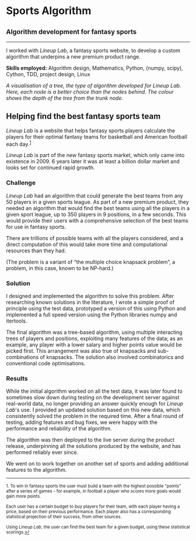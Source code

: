 <script src="https://cdnjs.cloudflare.com/ajax/libs/Chart.js/3.0.0-beta.9/chart.min.js"></script>
<script src="sports_algorithm/beta_annotations/chartjs-plugin-annotation.min.js"></script>
<script src="sports_algorithm/scatter_chart.js"></script>

# Sports Algorithm

## <small>Algorithm development for fantasy sports</small>

___
I worked with *Lineup Lab*, a fantasy sports website, to develop a custom algorithm that underpins a new premium product range.

**Skills employed:** Algorithm design, Mathematics, Python, (numpy, scipy), Cython, TDD, project design, Linux

<canvas id="scatter_chart"></canvas>
<script>

    function draw_chart_sized(chart){
        if chart{
            chart.destroy()
        }

        if (window.outerWidth < 768){
            new_chart = draw_chart(10)
        } else {
            new_chart = draw_chart(20)
        };
        return new_chart
    };
    chart = draw_chart_sized(null)
    window.onresize = draw_chart_sized(chart)

</script>

*A visualisation of a tree, the type of algorithm developed for *Lineup Lab*. Here, each node is a better choice than the nodes behind. The colour shows the depth of the tree from the trunk node.*

## Helping find the best fantasy sports team

*Lineup Lab* is a website that helps fantasy sports players calculate the players for their optimal fantasy teams for basketball and American football each day.<sup><a href='#fn1' id='ref1'>1</a></sup>

*Lineup Lab* is part of the new fantasy sports market, which only came into existence in 2009. 6 years later it was at least a billion dollar market and looks set for continued rapid growth.

### Challenge

*Lineup Lab* had an algorithm that could generate the best teams from any 50 players in a given sports league. As part of a new premium product, they needed an algorithm that would find the best teams using all the players in a given sport league, up to 350 players in 9 positions, in a few seconds. This would provide their users with a comprehensive selection of the best teams for use in fantasy sports.

There are trillions of possible teams with all the players considered, and a direct computation of this would take more time and computational resources than they had.

(The problem is a variant of “the multiple choice knapsack problem”, a problem, in this case, known to be NP-hard.)

### Solution

I designed and implemented the algorithm to solve this problem. After researching known solutions in the literature, I wrote a simple proof of principle using the test data, prototyped a version of this using Python and implemented a full speed version using the Python libraries numpy and itertools.

The final algorithm was a tree-based algorithm, using multiple interacting trees of players and positions, exploiting many features of the data; as an example, any player with a lower salary and higher points value would be picked first. This arrangement was also true of knapsacks and sub-combinations of knapsacks. The solution also involved combinatorics and conventional code optimisations.

### Results

While the initial algorithm worked on all the test data, it was later found to sometimes slow down during testing on the development server against real-world data, no longer providing an answer quickly enough for *Lineup Lab*'s use. I provided an updated solution based on this new data, which consistently solved the problem in the required time. After a final round of testing, adding features and bug fixes, we were happy with the performance and reliability of the algorithm.

The algorithm was then deployed to the live server during the product release, underpinning all the solutions produced by the website, and has performed reliably ever since.

We went on to work together on another set of sports and adding additional features to the algorithm.
___

<small id='fn1'>1. To win in fantasy sports the user must build a team with the highest possible "points" after a series of games - for example, in football a player who scores more goals would gain more points.

Each user has a certain budget to buy players for their team, with each player having a price, based on their previous performance. Each player also has a corresponding statistical projection of their success, from other sources.

Using *Lineup Lab*, the user can find the best team for a given budget, using these statistical scorings.<a href='#ref1' title='Jump back to footnote 1 in the text.'>↩</a></small>
